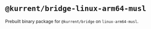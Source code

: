 # `@kurrent/bridge-linux-arm64-musl`

Prebuilt binary package for `@kurrent/bridge` on `linux-arm64-musl`.
